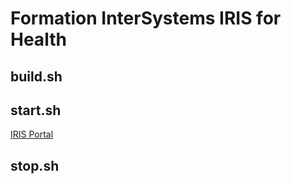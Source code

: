 # Formation InterSystems IRIS for Health
## build.sh
## start.sh
[IRIS Portal](https://localhost:843/formation-irishealth/csp/sys/%25CSP.Portal.Home.zen)
## stop.sh